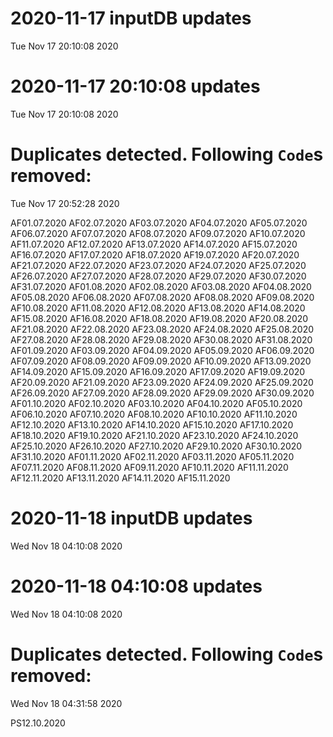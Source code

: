 
# 2020-11-17 inputDB updates 
 Tue Nov 17 20:10:08 2020 


# 2020-11-17 20:10:08 updates 
 Tue Nov 17 20:10:08 2020 


# Duplicates detected. Following `Code`s removed: 
 Tue Nov 17 20:52:28 2020 

AF01.07.2020
AF02.07.2020
AF03.07.2020
AF04.07.2020
AF05.07.2020
AF06.07.2020
AF07.07.2020
AF08.07.2020
AF09.07.2020
AF10.07.2020
AF11.07.2020
AF12.07.2020
AF13.07.2020
AF14.07.2020
AF15.07.2020
AF16.07.2020
AF17.07.2020
AF18.07.2020
AF19.07.2020
AF20.07.2020
AF21.07.2020
AF22.07.2020
AF23.07.2020
AF24.07.2020
AF25.07.2020
AF26.07.2020
AF27.07.2020
AF28.07.2020
AF29.07.2020
AF30.07.2020
AF31.07.2020
AF01.08.2020
AF02.08.2020
AF03.08.2020
AF04.08.2020
AF05.08.2020
AF06.08.2020
AF07.08.2020
AF08.08.2020
AF09.08.2020
AF10.08.2020
AF11.08.2020
AF12.08.2020
AF13.08.2020
AF14.08.2020
AF15.08.2020
AF16.08.2020
AF18.08.2020
AF19.08.2020
AF20.08.2020
AF21.08.2020
AF22.08.2020
AF23.08.2020
AF24.08.2020
AF25.08.2020
AF27.08.2020
AF28.08.2020
AF29.08.2020
AF30.08.2020
AF31.08.2020
AF01.09.2020
AF03.09.2020
AF04.09.2020
AF05.09.2020
AF06.09.2020
AF07.09.2020
AF08.09.2020
AF09.09.2020
AF10.09.2020
AF13.09.2020
AF14.09.2020
AF15.09.2020
AF16.09.2020
AF17.09.2020
AF19.09.2020
AF20.09.2020
AF21.09.2020
AF23.09.2020
AF24.09.2020
AF25.09.2020
AF26.09.2020
AF27.09.2020
AF28.09.2020
AF29.09.2020
AF30.09.2020
AF01.10.2020
AF02.10.2020
AF03.10.2020
AF04.10.2020
AF05.10.2020
AF06.10.2020
AF07.10.2020
AF08.10.2020
AF10.10.2020
AF11.10.2020
AF12.10.2020
AF13.10.2020
AF14.10.2020
AF15.10.2020
AF17.10.2020
AF18.10.2020
AF19.10.2020
AF21.10.2020
AF23.10.2020
AF24.10.2020
AF25.10.2020
AF26.10.2020
AF27.10.2020
AF29.10.2020
AF30.10.2020
AF31.10.2020
AF01.11.2020
AF02.11.2020
AF03.11.2020
AF05.11.2020
AF07.11.2020
AF08.11.2020
AF09.11.2020
AF10.11.2020
AF11.11.2020
AF12.11.2020
AF13.11.2020
AF14.11.2020
AF15.11.2020
# 2020-11-18 inputDB updates 
 Wed Nov 18 04:10:08 2020 


# 2020-11-18 04:10:08 updates 
 Wed Nov 18 04:10:08 2020 


# Duplicates detected. Following `Code`s removed: 
 Wed Nov 18 04:31:58 2020 

PS12.10.2020